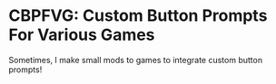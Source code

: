 # CBPFVG: Custom Button Prompts For Various Games
Sometimes, I make small mods to games to integrate custom button prompts!

